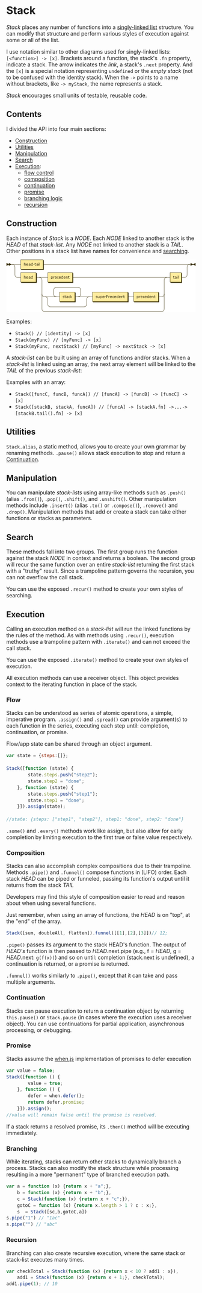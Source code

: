 # Stack

*Stack* places any number of functions into a
[singly-linked list](http://en.wikipedia.org/wiki/Linked_list) structure.  You can modify
that structure and perform various styles of execution against some or all of the list.

I use notation similar to other diagrams used for singly-linked lists: `[<function>] -> [x]`.
Brackets around a function, the stack's `.fn` property, indicate a stack.
The arrow indicates the _link_, a stack's `.next` property.
And the `[x]` is a special notation representing `undefined` or the _empty stack_ (not to
be confused with the identity stack).
When the `->` points to a name without brackets, like `-> myStack`, the name represents a stack.

*Stack* encourages small units of testable, reusable code.

## Contents

I divided the API into four main sections:

- [Construction](#construction)
- [Utilities](#utilities)
- [Manipulation](#manipulation)
- [Search](#search)
- [Execution](#execution):
    - [flow control](#flow)
    - [composition](#composition)
    - [continuation](#continuation)
    - [promise](#promise)
    - [branching logic](#branching)
    - [recursion](#recursion)

## Construction

Each instance of *Stack* is a _NODE_.  Each _NODE_ linked to another stack is the _HEAD_
of that *stack-list*.  Any _NODE_ not linked to another stack is a _TAIL_.  Other positions
in a stack list have names for convenience and [searching](#search).

![stack](img/stack.png)

Examples:

- `Stack() // [identity] -> [x]`
- `Stack(myFunc) // [myFunc] -> [x]`
- `Stack(myFunc, nextStack) // [myFunc] -> nextStack -> [x]`

A *stack-list* can be built using an array of functions and/or stacks.  When a *stack-list*
is linked using an array, the next array element will be linked to the _TAIL_ of the
previous *stack-list*:

Examples with an array:
- `Stack([funcC, funcB, funcA]) // [funcA] -> [funcB] -> [funcC] -> [x]`
- `Stack([stackB, stackA, funcA]) // [funcA] -> [stackA.fn] ->...-> [stackB.tail().fn] -> [x]`

## Utilities

`Stack.alias`, a static method, allows you to create your own grammar by renaming methods.
`.pause()` allows stack execution to stop and return a [Continuation](#continuation).

## Manipulation

You can manipulate *stack-lists* using array-like methods such as `.push()` (alias `.from()`), `.pop()`,
`.shift()`, and `.unshift()`. Other manipulation methods include `.insert()` (alias `.to()` or `.compose()`),
`.remove()` and `.drop()`.  Manipulation methods that add or create a stack can take either functions
or stacks as parameters.

## Search

These methods fall into two groups.  The first group runs the function against the stack _NODE_ in
context and returns a boolean.  The second group will recur the same function over an entire *stack-list*
returning the first stack with a "truthy" result.  Since a trampoline pattern governs the recursion,
you can not overflow the call stack.

You can use the exposed `.recur()` method to create your own styles of searching.

## Execution

Calling an execution method on a *stack-list* will run the linked functions by the rules of the method.
As with methods using `.recur()`, execution methods use a trampoline pattern with `.iterate()` and can
not exceed the call stack.

You can use the exposed `.iterate()` method to create your own styles of execution.

All execution methods can use a receiver object.  This object provides context to the iterating function
in place of the stack.

### Flow

Stacks can be understood as series of atomic operations, a simple, imperative program.
`.assign()` and `.spread()` can provide argument(s) to each function in the series, executing each
step until: completion, continuation, or promise.

Flow/app state can be shared through an object argument.

```javascript
var state = {steps:[]};

Stack([function (state) {
        state.steps.push("step2");
        state.step2 = "done";
    }, function (state) {
        state.steps.push("step1");
        state.step1 = "done";
    }]).assign(state);

//state: {steps: ["step1", "step2"], step1: "done", step2: "done"}
```

`.some()` and `.every()` methods work like assign, but also allow for early completion by limiting
execution to the first true or false value respectively.

### Composition

Stacks can also accomplish complex compositions due to their trampoline.
Methods `.pipe()` and `.funnel()` compose functions in (LIFO) order.
Each stack _HEAD_ can be piped or funneled, passing its function's output until it returns
from the stack _TAIL_

Developers may find this style of composition easier to read and reason about when using several functions.

Just remember, when using an array of functions, the _HEAD_ is on "top", at the "end" of the array.

```javascript
Stack([sum, doubleAll, flatten]).funnel([[1],[2],[3]])// 12;
```

`.pipe()` passes its argument to the stack HEAD's function.  The output of _HEAD's_
function is then passed to _HEAD_.next.pipe (e.g., f = _HEAD_, g = _HEAD_.next: `g(f(x))`) and so on
until: completion (stack.next is undefined), a continuation is returned, or a promise is returned.

`.funnel()` works similarly to `.pipe()`, except that it can take and pass multiple arguments.

### Continuation

Stacks can pause execution to return a continuation object by returning `this.pause()` or `Stack.pause`
(in cases where the execution uses a receiver object).
You can use continuations for partial application, asynchronous processing, or debugging.

### Promise

Stacks assume the [when.js](https://github.com/cujojs/when) implementation of promises to defer execution

```javascript
var value = false;
Stack([function () {
        value = true;
    }, function () {
        defer = when.defer();
        return defer.promise;
    }]).assign();
//value will remain false until the promise is resolved.
```

If a stack returns a resolved promise, its `.then()` method will be executing immediately.

### Branching

While iterating, stacks can return other stacks to dynamically branch a process.
Stacks can also modify the stack structure while processing resulting in a more "permanent"
type of branched execution path.

```javascript
var a = function (x) {return x + "a";},
    b = function (x) {return x + "b";},
    c = Stack(function (x) {return x + "c";}),
    gotoC = function (x) {return x.length > 1 ? c : x;},
    s  = Stack([sc,b,gotoC,a])
s.pipe("1") // "1ac"
s.pipe("") // "abc"
```

### Recursion

Branching can also create recursive execution, where the same stack or stack-list executes many times.

```javascript
var checkTotal = Stack(function (x) {return x < 10 ? add1 : x}),
    add1 = Stack(function (x) {return x + 1;}, checkTotal);
add1.pipe(1); // 10
```